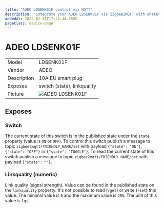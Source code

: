 ```yaml
---
title: "ADEO LDSENK01F control via MQTT"
description: "Integrate your ADEO LDSENK01F via Zigbee2MQTT with whatever smart home infrastructure you are using without the vendors bridge or gateway."
addedAt: 2022-01-31T17:42:44.889Z
pageClass: device-page
---
```


<!-- !!!! -->
<!-- ATTENTION: This file is auto-generated through docgen! -->
<!-- You can only edit the "Notes"-Section between the two comment lines "Notes BEGIN" and "Notes END". -->
<!-- Do not use h1 or h2 heading within "## Notes"-Section. -->
<!-- !!!! -->

# ADEO LDSENK01F

|     |     |
|-----|-----|
| Model | LDSENK01F  |
| Vendor  | ADEO  |
| Description | 10A EU smart plug |
| Exposes | switch (state), linkquality |
| Picture | ![ADEO LDSENK01F](https://www.zigbee2mqtt.io/images/devices/LDSENK01F.jpg) |


<!-- Notes BEGIN: You can edit here. Add "## Notes" headline if not already present. -->


<!-- Notes END: Do not edit below this line -->



## Exposes

### Switch 
The current state of this switch is in the published state under the `state` property (value is `ON` or `OFF`).
To control this switch publish a message to topic `zigbee2mqtt/FRIENDLY_NAME/set` with payload `{"state": "ON"}`, `{"state": "OFF"}` or `{"state": "TOGGLE"}`.
To read the current state of this switch publish a message to topic `zigbee2mqtt/FRIENDLY_NAME/get` with payload `{"state": ""}`.

### Linkquality (numeric)
Link quality (signal strength).
Value can be found in the published state on the `linkquality` property.
It's not possible to read (`/get`) or write (`/set`) this value.
The minimal value is `0` and the maximum value is `255`.
The unit of this value is `lqi`.

